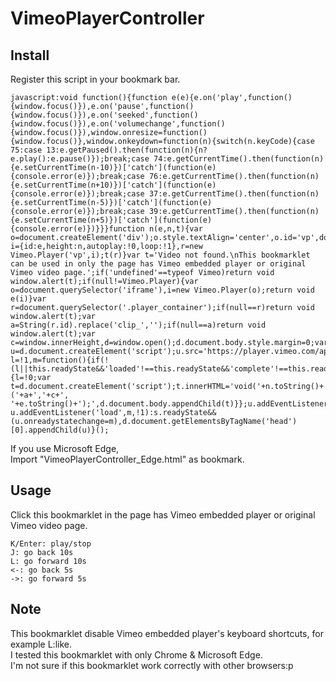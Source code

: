 # VimeoPlayerController

## Install
Register this script in your bookmark bar.  

```
javascript:void function(){function e(e){e.on('play',function(){window.focus()}),e.on('pause',function(){window.focus()}),e.on('seeked',function(){window.focus()}),e.on('volumechange',function(){window.focus()}),window.onresize=function(){window.focus()},window.onkeydown=function(n){switch(n.keyCode){case 75:case 13:e.getPaused().then(function(n){n?e.play():e.pause()});break;case 74:e.getCurrentTime().then(function(n){e.setCurrentTime(n-10)})['catch'](function(e){console.error(e)});break;case 76:e.getCurrentTime().then(function(n){e.setCurrentTime(n+10)})['catch'](function(e){console.error(e)});break;case 37:e.getCurrentTime().then(function(n){e.setCurrentTime(n-5)})['catch'](function(e){console.error(e)});break;case 39:e.getCurrentTime().then(function(n){e.setCurrentTime(n+5)})['catch'](function(e){console.error(e)})}}}function n(e,n,t){var o=document.createElement('div');o.style.textAlign='center',o.id='vp',document.body.appendChild(o);var i={id:e,height:n,autoplay:!0,loop:!1},r=new Vimeo.Player('vp',i);t(r)}var t='Video not found.\nThis bookmarklet can be used in only the page has Vimeo embedded player or original Vimeo video page.';if('undefined'==typeof Vimeo)return void window.alert(t);if(null!=Vimeo.Player){var o=document.querySelector('iframe'),i=new Vimeo.Player(o);return void e(i)}var r=document.querySelector('.player_container');if(null==r)return void window.alert(t);var a=String(r.id).replace('clip_','');if(null==a)return void window.alert(t);var c=window.innerHeight,d=window.open();d.document.body.style.margin=0;var u=d.document.createElement('script');u.src='https://player.vimeo.com/api/player.js';var l=!1,m=function(){if(!(l||this.readyState&&'loaded'!==this.readyState&&'complete'!==this.readyState)){l=!0;var t=d.document.createElement('script');t.innerHTML='void('+n.toString()+')('+a+','+c+', '+e.toString()+');',d.document.body.appendChild(t)}};u.addEventListener?u.addEventListener('load',m,!1):s.readyState&&(u.onreadystatechange=m),d.document.getElementsByTagName('head')[0].appendChild(u)}();
```

If you use Microsoft Edge,  
Import "VimeoPlayerController_Edge.html" as bookmark.


## Usage
Click this bookmarklet in the page has Vimeo embedded player or original Vimeo video page.  

```
K/Enter: play/stop
J: go back 10s
L: go forward 10s
<-: go back 5s
->: go forward 5s
```

## Note
This bookmarklet disable Vimeo embedded player's keyboard shortcuts, for example L:like.  
I tested this bookmarklet with only Chrome & Microsoft Edge.  
I'm not sure if this bookmarklet work correctly with other browsers:p
